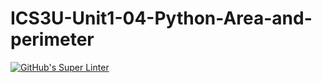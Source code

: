 # ICS3U-Unit1-04-Python-Area-and-perimeter

[![GitHub's Super Linter](https://github.com/matthew-meech/ICS3U-Unit1-04-Python-Area-and-perimeter/workflows/GitHub's%20Super%20Linter/badge.svg)](https://github.com/matthew-meech/ICS3U-Unit1-04-Python-Area-and-perimeter/actions)
